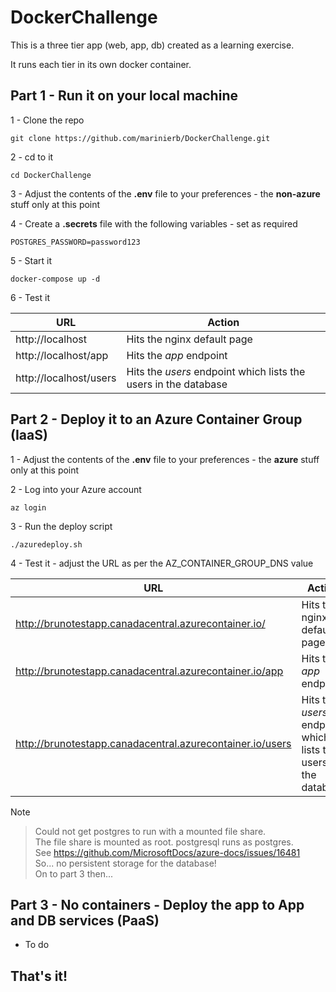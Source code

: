 # DockerChallenge

This is a three tier app (web, app, db) created as a learning exercise.

It runs each tier in its own docker container.

## Part 1 - Run it on your local machine

1 - Clone the repo

    git clone https://github.com/marinierb/DockerChallenge.git

2 - cd to it

    cd DockerChallenge

3 - Adjust the contents of the **.env** file to your preferences - the **non-azure** stuff only at this point

4 - Create a **.secrets** file with the following variables - set as required

    POSTGRES_PASSWORD=password123    

5 - Start it

    docker-compose up -d

6 - Test it

URL | Action
--- | ---
http://localhost | Hits the nginx default page
http://localhost/app | Hits the *app* endpoint
http://localhost/users | Hits the *users* endpoint which lists the users in the database

## Part 2 - Deploy it to an Azure Container Group (IaaS)

1 - Adjust the contents of the **.env** file to your preferences - the **azure** stuff only at this point

2 - Log into your Azure account

    az login

3 - Run the deploy script

    ./azuredeploy.sh

4 - Test it - adjust the URL as per the AZ_CONTAINER_GROUP_DNS value

URL | Action
--- | ---
http://brunotestapp.canadacentral.azurecontainer.io/ | Hits the nginx default page
http://brunotestapp.canadacentral.azurecontainer.io/app | Hits the *app* endpoint
http://brunotestapp.canadacentral.azurecontainer.io/users | Hits the *users* endpoint which lists the users in the database


Note
>Could not get postgres to run with a mounted file share.\
>The file share is mounted as root. postgresql runs as postgres.\
>See https://github.com/MicrosoftDocs/azure-docs/issues/16481 \
>So... no persistent storage for the database!\
>On to part 3 then...

## Part 3 - No containers - Deploy the app to App and DB services (PaaS)

* To do

## That's it!